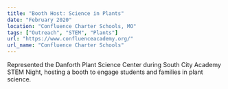 ```yaml
---
title: "Booth Host: Science in Plants"
date: "February 2020"
location: "Confluence Charter Schools, MO"
tags: ["Outreach", "STEM", "Plants"]
url: "https://www.confluenceacademy.org/"
url_name: "Confluence Charter Schools"
---
```


Represented the Danforth Plant Science Center during South City Academy STEM Night, hosting a booth to engage students and families in plant science.
